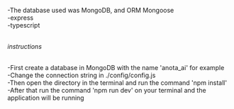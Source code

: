 -The database used was MongoDB, and ORM Mongoose<br>
-express<br>
-typescript<br><br>

*instructions* <br><br>

-First create a database in MongoDB with the name 'anota_ai' for example<br>
-Change the connection string in ./config/config.js<br>
-Then open the directory in the terminal and run the command 'npm install'<br>
-After that run the command 'npm run dev' on your terminal and the application will be running<br>